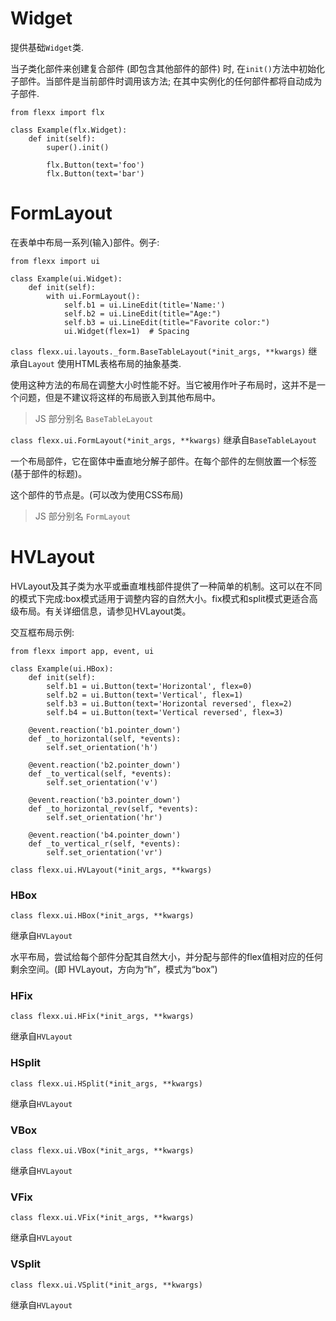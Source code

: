 # Widget

提供基础`Widget`类.

当子类化部件来创建复合部件 (即包含其他部件的部件) 时, 在`init()`方法中初始化子部件。当部件是当前部件时调用该方法; 在其中实例化的任何部件都将自动成为子部件.
```
from flexx import flx

class Example(flx.Widget):
    def init(self):
        super().init()

        flx.Button(text='foo')
        flx.Button(text='bar')
```



# FormLayout
在表单中布局一系列(输入)部件。例子:
```
from flexx import ui

class Example(ui.Widget):
    def init(self):
        with ui.FormLayout():
            self.b1 = ui.LineEdit(title='Name:')
            self.b2 = ui.LineEdit(title="Age:")
            self.b3 = ui.LineEdit(title="Favorite color:")
            ui.Widget(flex=1)  # Spacing
```
`class flexx.ui.layouts._form.BaseTableLayout(*init_args, **kwargs)`
继承自`Layout`
使用HTML表格布局的抽象基类.

使用这种方法的布局在调整大小时性能不好。当它被用作叶子布局时，这并不是一个问题，但是不建议将这样的布局嵌入到其他布局中。

> JS 部分别名 `BaseTableLayout`

`class flexx.ui.FormLayout(*init_args, **kwargs)`
继承自`BaseTableLayout`

一个布局部件，它在窗体中垂直地分解子部件。在每个部件的左侧放置一个标签(基于部件的标题)。

这个部件的节点是。(可以改为使用CSS布局)

> JS 部分别名 `FormLayout`

# HVLayout
HVLayout及其子类为水平或垂直堆栈部件提供了一种简单的机制。这可以在不同的模式下完成:box模式适用于调整内容的自然大小。fix模式和split模式更适合高级布局。有关详细信息，请参见HVLayout类。

交互框布局示例:
```
from flexx import app, event, ui

class Example(ui.HBox):
    def init(self):
        self.b1 = ui.Button(text='Horizontal', flex=0)
        self.b2 = ui.Button(text='Vertical', flex=1)
        self.b3 = ui.Button(text='Horizontal reversed', flex=2)
        self.b4 = ui.Button(text='Vertical reversed', flex=3)

    @event.reaction('b1.pointer_down')
    def _to_horizontal(self, *events):
        self.set_orientation('h')

    @event.reaction('b2.pointer_down')
    def _to_vertical(self, *events):
        self.set_orientation('v')

    @event.reaction('b3.pointer_down')
    def _to_horizontal_rev(self, *events):
        self.set_orientation('hr')

    @event.reaction('b4.pointer_down')
    def _to_vertical_r(self, *events):
        self.set_orientation('vr')
```

`class flexx.ui.HVLayout(*init_args, **kwargs)`

### HBox
`class flexx.ui.HBox(*init_args, **kwargs)`

继承自`HVLayout`

水平布局，尝试给每个部件分配其自然大小，并分配与部件的flex值相对应的任何剩余空间。(即 HVLayout，方向为“h”，模式为“box”)

### HFix
`class flexx.ui.HFix(*init_args, **kwargs)`

继承自`HVLayout`

### HSplit
`class flexx.ui.HSplit(*init_args, **kwargs)`

继承自`HVLayout`

### VBox
`class flexx.ui.VBox(*init_args, **kwargs)`

继承自`HVLayout`

### VFix
`class flexx.ui.VFix(*init_args, **kwargs)`

继承自`HVLayout`

### VSplit
`class flexx.ui.VSplit(*init_args, **kwargs)`

继承自`HVLayout`
